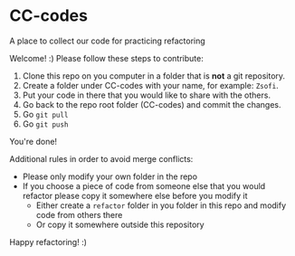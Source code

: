 # CC-codes
A place to collect our code for practicing refactoring

Welcome! :) Please follow these steps to contribute:

1. Clone this repo on you computer in a folder that is **not** a git repository.
2. Create a folder under CC-codes with your name, for example: `Zsofi`.
3. Put your code in there that you would like to share with the others.
4. Go back to the repo root folder (CC-codes) and commit the changes.
5. Go `git pull`
6. Go `git push`

You're done!

Additional rules in order to avoid merge conflicts:
* Please only modify your own folder in the repo
* If you choose a piece of code from someone else that you would refactor please copy it somewhere else before you modify it
  * Either create a `refactor` folder in you folder in this repo and modify code from others there
  * Or copy it somewhere outside this repository

Happy refactoring! :)
